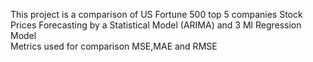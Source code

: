 This project is a comparison of US Fortune 500 top 5 companies Stock Prices Forecasting by a Statistical Model (ARIMA) and 3 Ml Regression Model  
Metrics used for comparison MSE,MAE and RMSE
